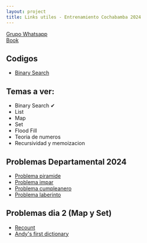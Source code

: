 ```yaml
--- 
layout: project
title: Links utiles - Entrenamiento Cochabamba 2024
---
```


[Grupo Whatsapp](https://chat.whatsapp.com/E8kl15FIrNz1l28n48yvBH) <br>
[Book](recursos/cp4-1.pdf)

## Codigos
- [Binary Search](recursos/binary_search.cpp)

## Temas a ver:
- Binary Search &#10004;
- List
- Map
- Set
- Flood Fill
- Teoria de numeros
- Recursividad y memoizacion

## Problemas Departamental 2024
- [Problema piramide](recursos/piramide.pdf)
- [Problema impar](recursos/impar.pdf)
- [Problema cumpleanero](recursos/cumpleanero.pdf)
- [Problema laberinto](recursos/laberinto.pdf)

## Problemas dia 2 (Map y Set)
- [Recount](https://open.kattis.com/problems/recount)
- [Andy's first dictionary](https://onlinejudge.org/index.php?option=com_onlinejudge&Itemid=8&category=20&page=show_problem&problem=1756)